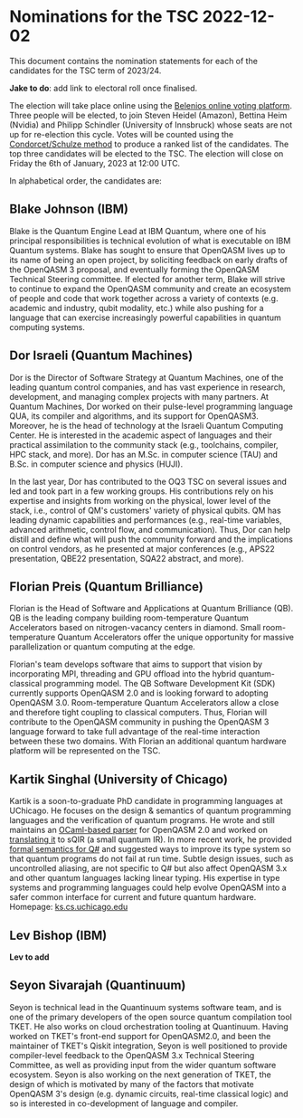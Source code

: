 # Nominations for the TSC 2022-12-02

This document contains the nomination statements for each of the candidates for the TSC term of 2023/24.

**Jake to do**: add link to electoral roll once finalised.

The election will take place online using the [Belenios online voting platform](https://www.belenios.org/).
Three people will be elected, to join Steven Heidel (Amazon), Bettina Heim (Nvidia) and Philipp Schindler (University of Innsbruck) whose seats are not up for re-election this cycle.
Votes will be counted using the [Condorcet/Schulze method](https://en.wikipedia.org/wiki/Schulze_method) to produce a ranked list of the candidates.
The top three candidates will be elected to the TSC.
The election will close on Friday the 6th of January, 2023 at 12:00 UTC.

In alphabetical order, the candidates are:

## Blake Johnson (IBM)

Blake is the Quantum Engine Lead at IBM Quantum, where one of his principal responsibilities is
technical evolution of what is executable on IBM Quantum systems. Blake has sought to ensure that
OpenQASM lives up to its name of being an open project, by soliciting feedback on early drafts of
the OpenQASM 3 proposal, and eventually forming the OpenQASM Technical Steering committee. If
elected for another term, Blake will strive to continue to expand the OpenQASM community and create
an ecosystem of people and code that work together across a variety of contexts (e.g. academic and
industry, qubit modality, etc.) while also pushing for a language that can exercise increasingly
powerful capabilities in quantum computing systems.


## Dor Israeli (Quantum Machines)

Dor is the Director of Software Strategy at Quantum Machines, one of the leading quantum control companies, and has vast experience in research, development, and managing complex projects with many partners. At Quantum Machines, Dor worked on their pulse-level programming language QUA, its compiler and algorithms, and its support for OpenQASM3. Moreover, he is the head of technology at the Israeli Quantum Computing Center. He is interested in the academic aspect of languages and their practical assimilation to the community stack (e.g., toolchains, compiler, HPC stack, and more). Dor has an M.Sc. in computer science (TAU) and B.Sc. in computer science and physics (HUJI).

In the last year, Dor has contributed to the OQ3 TSC on several issues and led and took part in a few working groups. His contributions rely on his expertise and insights from working on the physical, lower level of the stack, i.e., control of QM's customers' variety of physical qubits. QM has leading dynamic capabilities and performances (e.g., real-time variables, advanced arithmetic, control flow, and communication). Thus, Dor can help distill and define what will push the community forward and the implications on control vendors, as he presented at major conferences (e.g., APS22 presentation, QBE22 presentation, SQA22 abstract, and more).

## Florian Preis (Quantum Brilliance)

Florian is the Head of Software and Applications at Quantum Brilliance (QB).
QB is the leading company building room-temperature Quantum Accelerators based on nitrogen-vacancy centers in diamond.
Small room-temperature Quantum Accelerators offer the unique opportunity for massive parallelization or quantum computing at the edge.

Florian's team develops software that aims to support that vision by incorporating MPI, threading and GPU offload into the hybrid quantum-classical programming model.
The QB Software Development Kit (SDK) currently supports OpenQASM 2.0 and is looking forward to adopting OpenQASM 3.0.
Room-temperature Quantum Accelerators allow a close and therefore tight coupling to classical computers.
Thus, Florian will contribute to the OpenQASM community in pushing the OpenQASM 3 language forward to take full advantage of the real-time interaction between these two domains.
With Florian an additional quantum hardware platform will be represented on the TSC.


## Kartik Singhal (University of Chicago)

Kartik is a soon-to-graduate PhD candidate in programming languages at UChicago. He focuses on the design & semantics of quantum programming languages and the verification of quantum programs. He wrote and still maintains an [OCaml-based parser](https://opam.ocaml.org/packages/openQASM/) for OpenQASM 2.0 and worked on [translating it](https://ks.cs.uchicago.edu/publication/verified-translation/) to sQIR (a small quantum IR). In more recent work, he provided [formal semantics for Q#](https://ks.cs.uchicago.edu/publication/q-algol/) and suggested ways to improve its type system so that quantum programs do not fail at run time. Subtle design issues, such as uncontrolled aliasing, are not specific to Q# but also affect OpenQASM 3.x and other quantum languages lacking linear typing. His expertise in type systems and programming languages could help evolve OpenQASM into a safer common interface for current and future quantum hardware. Homepage: [ks.cs.uchicago.edu](https://ks.cs.uchicago.edu)

## Lev Bishop (IBM)

**Lev to add**

## Seyon Sivarajah (Quantinuum)
Seyon is technical lead in the Quantinuum systems software team, and is one of the primary developers of the
open source quantum compilation tool TKET. He also works on cloud orchestration tooling at Quantinuum.
Having worked on TKET's front-end support for OpenQASM2.0, and been the maintainer of TKET's Qiskit integration, 
Seyon is well positioned to provide compiler-level feedback to the OpenQASM 3.x Technical Steering Committee,
as well as providing input from the wider quantum software ecosystem. Seyon is also working on the
next generation of TKET, the design of which is motivated by many of the factors that motivate OpenQASM 3's
design (e.g. dynamic circuits, real-time classical logic) and so is interested in co-development of language and compiler.
